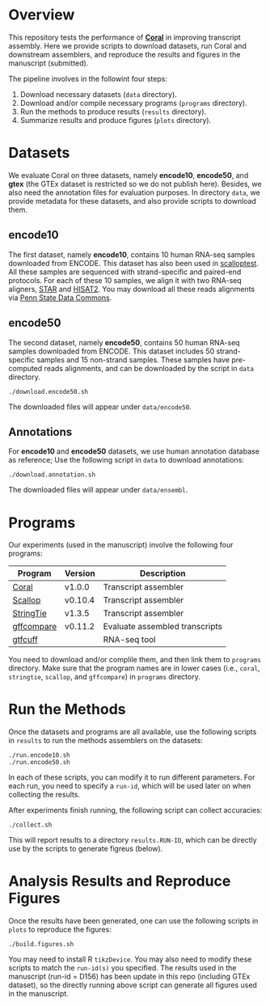 # Overview

This repository tests the performance of
[**Coral**](https://github.com/Shao-Group/coral) in improving transcript assembly.
Here we provide scripts to download datasets, run Coral and downstream assemblers,
and reproduce the results and figures in the manuscript (submitted).

The pipeline involves in the followint four steps:

1. Download necessary datasets (`data` directory).
2. Download and/or compile necessary programs (`programs` directory).
3. Run the methods to produce results (`results` directory).
4. Summarize results and produce figures (`plots` directory).

# Datasets
We evaluate Coral on three datasets, namely **encode10**, **encode50**, and **gtex**
(the GTEx dataset is restricted so we do not publish here). 
Besides, we also need the annotation files for evaluation purposes.
In directory `data`, we provide metadata for these datasets, and also provide scripts to download them.

## **encode10**
The first dataset, namely **encode10**,
contains 10 human RNA-seq samples downloaded from ENCODE.
This dataset has also been used in [scalloptest](https://github.com/Kingsford-Group/scalloptest).
All these samples are sequenced with strand-specific and paired-end protocols.
For each of these 10 samples, we align it with two RNA-seq aligners,
[STAR](https://github.com/alexdobin/STAR) and
[HISAT2](https://ccb.jhu.edu/software/hisat2/index.shtml).
You may download all these reads alignments via
[Penn State Data Commons](https://doi.org/10.26208/8c06-w247).

## **encode50**
The second dataset, namely **encode50**,
contains 50 human RNA-seq samples downloaded from ENCODE.
This dataset includes 50 strand-specific samples and 15 non-strand samples.
These samples have pre-computed reads alignments, and can be downloaded by the script in `data` directory.
```
./download.encode50.sh
```
The downloaded files will appear under `data/encode50`.

## Annotations
For **encode10** and **encode50** datasets, we use human annotation database as reference;
Use the following script in `data` to download annotations:
```
./download.annotation.sh
```
The downloaded files will appear under `data/ensembl`.


# Programs

Our experiments (used in the manuscript) involve the following four programs:

Program | Version | Description
------------ | ------------ | ------------ 
[Coral](https://github.com/Shao-Group/coral) | v1.0.0 | Transcript assembler
[Scallop](https://github.com/Kingsford-Group/scallop) | v0.10.4 | Transcript assembler
[StringTie](https://ccb.jhu.edu/software/stringtie/) | v1.3.5 | Transcript assembler
[gffcompare](http://ccb.jhu.edu/software/stringtie/gff.shtml) | v0.11.2 | Evaluate assembled transcripts
[gtfcuff](https://github.com/Kingsford-Group/rnaseqtools) |  | RNA-seq tool

You need to download and/or complile them,
and then link them to `programs` directory.
Make sure that the program names are in lower cases (i.e., `coral`, `stringtie`, `scallop`, and `gffcompare`)
in `programs` directory.

# Run the Methods

Once the datasets and programs are all available, use the following scripts in `results`
to run the methods assemblers on the datasets:
```
./run.encode10.sh
./run.encode50.sh
```
In each of these scripts, you can modify it to run different parameters.
For each run, you need to specify a `run-id`, which will be used later on when
collecting the results. 

After experiments finish running, the following script can collect accuracies:
```
./collect.sh
```
This will report results to a directory `results.RUN-ID`, which can be directly
use by the scripts to generate figreus (below).

# Analysis Results and Reproduce Figures

Once the results have been generated, one can use the following scripts in `plots` to reproduce the figures:
```
./build.figures.sh
```
You may need to install R `tikzDevice`.  You may also need to modify these scripts to match the `run-id(s)` you specified.
The results used in the manuscript (run-id = D156) has been update in this repo (including GTEx dataset),
so the directly running above script can generate all figures used in the manuscript.
